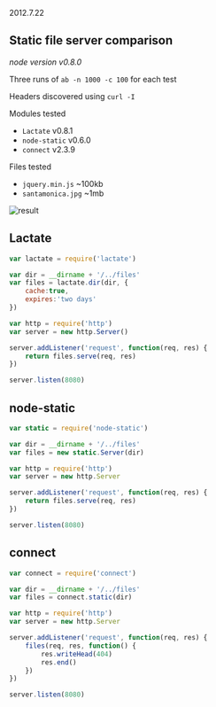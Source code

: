 
2012.7.22

## Static file server comparison

*node version v0.8.0*

Three runs of `ab -n 1000 -c 100` for each test

Headers discovered using `curl -I`

Modules tested

* `Lactate` v0.8.1
* `node-static` v0.6.0
* `connect` v2.3.9

Files tested

* `jquery.min.js` ~100kb
* `santamonica.jpg` ~1mb

![result](http://i.imgur.com/MbXJH.jpg)

## Lactate

```js
var lactate = require('lactate')

var dir = __dirname + '/../files'
var files = lactate.dir(dir, {
    cache:true,
    expires:'two days'
})

var http = require('http')
var server = new http.Server()

server.addListener('request', function(req, res) {
    return files.serve(req, res) 
})

server.listen(8080)

```

## node-static

```js
var static = require('node-static')

var dir = __dirname + '/../files'
var files = new static.Server(dir)

var http = require('http')
var server = new http.Server

server.addListener('request', function(req, res) {
    return files.serve(req, res)
})

server.listen(8080)

```

## connect

```js
var connect = require('connect')

var dir = __dirname + '/../files'
var files = connect.static(dir)

var http = require('http')
var server = new http.Server

server.addListener('request', function(req, res) {
    files(req, res, function() {
        res.writeHead(404)
        res.end()
    })
})

server.listen(8080)

```
